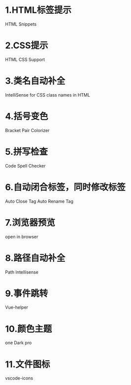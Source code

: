 # 1.HTML标签提示
HTML Snippets

# 2.CSS提示
HTML CSS Support

# 3.类名自动补全
IntelliSense for CSS class names in HTML

# 4.括号变色
Bracket Pair Colorizer

# 5.拼写检查
Code Spell Checker

# 6.自动闭合标签，同时修改标签
Auto Close Tag
Auto Rename Tag

# 7.浏览器预览
open in browser

# 8.路径自动补全
Path Intellisense

# 9.事件跳转
Vue-helper

# 10.颜色主题
one Dark pro

# 11.文件图标
vscode-icons

